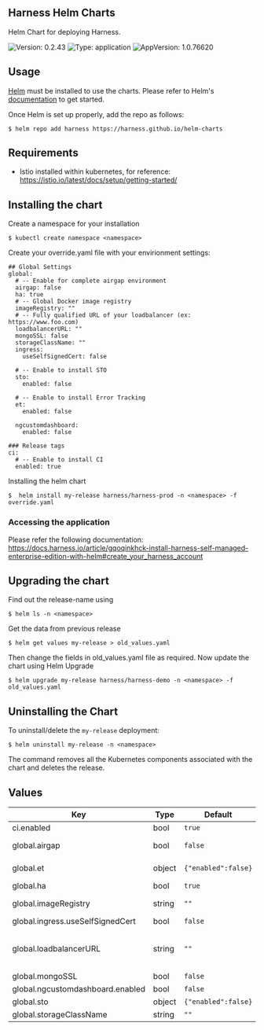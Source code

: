## Harness Helm Charts

Helm Chart for deploying Harness.

![Version: 0.2.43](https://img.shields.io/badge/Version-0.2.43-informational?style=flat-square) ![Type: application](https://img.shields.io/badge/Type-application-informational?style=flat-square) ![AppVersion: 1.0.76620](https://img.shields.io/badge/AppVersion-1.0.76620-informational?style=flat-square)

## Usage

[Helm](https://helm.sh) must be installed to use the charts.
Please refer to Helm's [documentation](https://helm.sh/docs/) to get started.

Once Helm is set up properly, add the repo as follows:

```console
$ helm repo add harness https://harness.github.io/helm-charts
```
## Requirements
* Istio installed within kubernetes, for reference: https://istio.io/latest/docs/setup/getting-started/

## Installing the chart
Create a namespace for your installation
```
$ kubectl create namespace <namespace>
```

Create your override.yaml file with your envirionment settings:

```
## Global Settings
global:
  # -- Enable for complete airgap environment
  airgap: false
  ha: true
  # -- Global Docker image registry
  imageRegistry: ""
  # -- Fully qualified URL of your loadbalancer (ex: https://www.foo.com)
  loadbalancerURL: ""
  mongoSSL: false
  storageClassName: ""
  ingress:
    useSelfSignedCert: false

  # -- Enable to install STO
  sto:
    enabled: false

  # -- Enable to install Error Tracking
  et:
    enabled: false

  ngcustomdashboard:
    enabled: false

### Release tags
ci:
  # -- Enable to install CI
  enabled: true

```

Installing the helm chart
```
$  helm install my-release harness/harness-prod -n <namespace> -f override.yaml
```

### Accessing the application
Please refer the following documentation: https://docs.harness.io/article/gqoqinkhck-install-harness-self-managed-enterprise-edition-with-helm#create_your_harness_account
## Upgrading the chart
Find out the release-name using
```
$ helm ls -n <namespace>
```
Get the data from previous release
```
$ helm get values my-release > old_values.yaml
```
Then change the fields in old_values.yaml file as required. Now update the chart using
Helm Upgrade
```
$ helm upgrade my-release harness/harness-demo -n <namespace> -f old_values.yaml
```

## Uninstalling the Chart

To uninstall/delete the `my-release` deployment:

```console
$ helm uninstall my-release -n <namespace>
```

The command removes all the Kubernetes components associated with the chart and deletes the release.

## Values

| Key | Type | Default | Description |
|-----|------|---------|-------------|
| ci.enabled | bool | `true` | Enable to install CI |
| global.airgap | bool | `false` | Enable for complete airgap environment |
| global.et | object | `{"enabled":false}` | Enable to install Error Tracking |
| global.ha | bool | `true` |  |
| global.imageRegistry | string | `""` | Global Docker image registry |
| global.ingress.useSelfSignedCert | bool | `false` |  |
| global.loadbalancerURL | string | `""` | Fully qualified URL of your loadbalancer (ex: https://www.foo.com) |
| global.mongoSSL | bool | `false` |  |
| global.ngcustomdashboard.enabled | bool | `false` |  |
| global.sto | object | `{"enabled":false}` | Enable to install STO |
| global.storageClassName | string | `""` |  |

